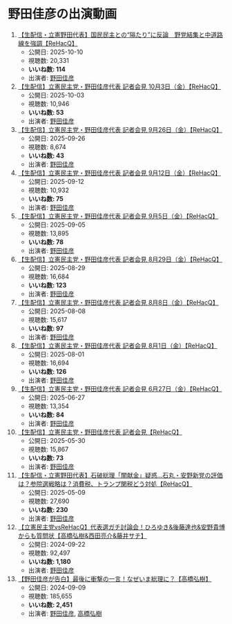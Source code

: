 # 野田佳彦の出演動画

1.  [【生配信・立憲野田代表】国民民主との“隔たり”に反論　野党結集と中道路線を強調【ReHacQ】](/rehacq_fan/ids/5-8EXtVCm2U "wikilink")
    -   公開日: 2025-10-10
    -   視聴数: 20,331
    -   **いいね数: 114**
    -   出演者: [野田佳彦](/rehacq_fan/people/野田佳彦 "wikilink")
1.  [【生配信】立憲民主党・野田佳彦代表 記者会見 10月3日（金）【ReHacQ】](/rehacq_fan/ids/vmARaVa65Uo "wikilink")
    -   公開日: 2025-10-03
    -   視聴数: 10,946
    -   **いいね数: 53**
    -   出演者: [野田佳彦](/rehacq_fan/people/野田佳彦 "wikilink")
1.  [【生配信】立憲民主党・野田佳彦代表 記者会見 9月26日（金）【ReHacQ】](/rehacq_fan/ids/gNfbbhEVnPw "wikilink")
    -   公開日: 2025-09-26
    -   視聴数: 8,674
    -   **いいね数: 43**
    -   出演者: [野田佳彦](/rehacq_fan/people/野田佳彦 "wikilink")
1.  [【生配信】立憲民主党・野田佳彦代表 記者会見 9月12日（金）【ReHacQ】](/rehacq_fan/ids/INoIZSWiMWw "wikilink")
    -   公開日: 2025-09-12
    -   視聴数: 10,932
    -   **いいね数: 75**
    -   出演者: [野田佳彦](/rehacq_fan/people/野田佳彦 "wikilink")
1.  [【生配信】立憲民主党・野田佳彦代表 記者会見 9月5日（金）【ReHacQ】](/rehacq_fan/ids/eOmvJpVbk4c "wikilink")
    -   公開日: 2025-09-05
    -   視聴数: 13,895
    -   **いいね数: 78**
    -   出演者: [野田佳彦](/rehacq_fan/people/野田佳彦 "wikilink")
1.  [【生配信】立憲民主党・野田佳彦代表 記者会見 8月29日（金）【ReHacQ】](/rehacq_fan/ids/VwX1nM9Uu7A "wikilink")
    -   公開日: 2025-08-29
    -   視聴数: 16,684
    -   **いいね数: 123**
    -   出演者: [野田佳彦](/rehacq_fan/people/野田佳彦 "wikilink")
1.  [【生配信】立憲民主党・野田佳彦代表 記者会見 8月8日（金）【ReHacQ】](/rehacq_fan/ids/fAnZy3rYHfI "wikilink")
    -   公開日: 2025-08-08
    -   視聴数: 15,617
    -   **いいね数: 97**
    -   出演者: [野田佳彦](/rehacq_fan/people/野田佳彦 "wikilink")
1.  [【生配信】立憲民主党・野田佳彦代表 記者会見 8月1日（金）【ReHacQ】](/rehacq_fan/ids/Jt4GQsWhC4E "wikilink")
    -   公開日: 2025-08-01
    -   視聴数: 16,694
    -   **いいね数: 126**
    -   出演者: [野田佳彦](/rehacq_fan/people/野田佳彦 "wikilink")
1.  [【生配信】立憲民主党・野田佳彦代表 記者会見 6月27日（金）【ReHacQ】](/rehacq_fan/ids/DhGkYJP_UIM "wikilink")
    -   公開日: 2025-06-27
    -   視聴数: 13,354
    -   **いいね数: 84**
    -   出演者: [野田佳彦](/rehacq_fan/people/野田佳彦 "wikilink")
1.  [【生配信】立憲民主党・野田佳彦代表 記者会見【ReHacQ】](/rehacq_fan/ids/-sCEyT4IecA "wikilink")
    -   公開日: 2025-05-30
    -   視聴数: 15,867
    -   **いいね数: 73**
    -   出演者: [野田佳彦](/rehacq_fan/people/野田佳彦 "wikilink")
1.  [【生配信・立憲野田代表】石破総理「闇献金」疑惑...石丸・安野新党の評価は？参院選戦略は？消費税、トランプ関税どう対処【ReHacQ】](/rehacq_fan/ids/DbSTJ9bDgQs "wikilink")
    -   公開日: 2025-05-09
    -   視聴数: 27,690
    -   **いいね数: 230**
    -   出演者: [野田佳彦](/rehacq_fan/people/野田佳彦 "wikilink")
1.  [【立憲民主党vsReHacQ】代表選ガチ討論会！ひろゆき&後藤達也&安野貴博からも質問状【高橋弘樹&西田亮介&藤井サチ】](/rehacq_fan/ids/FA8oGrknHL4 "wikilink")
    -   公開日: 2024-09-22
    -   視聴数: 92,497
    -   **いいね数: 1,180**
    -   出演者: [野田佳彦](/rehacq_fan/people/野田佳彦 "wikilink")
1.  [【野田佳彦が告白】最後に衝撃の一言！なぜいま総理に？【高橋弘樹】](/rehacq_fan/ids/no_orox_WOI "wikilink")
    -   公開日: 2024-09-09
    -   視聴数: 185,655
    -   **いいね数: 2,451**
    -   出演者: [野田佳彦](/rehacq_fan/people/野田佳彦 "wikilink"), [高橋弘樹](/rehacq_fan/people/高橋弘樹 "wikilink")
